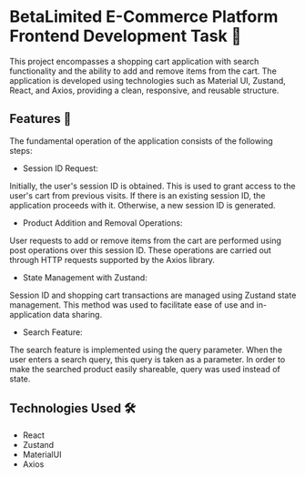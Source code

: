 # BetaLimited E-Commerce Platform Frontend Development Task 🚀

This project encompasses a shopping cart application with search functionality and the ability to add and remove items from the cart. The application is developed using technologies such as Material UI, Zustand, React, and Axios, providing a clean, responsive, and reusable structure.

## Features 🚦

The fundamental operation of the application consists of the following steps:

 - Session ID Request:

  Initially, the user's session ID is obtained. This is used to grant access to the user's cart from previous visits.
  If there is an existing session ID, the application proceeds with it. Otherwise, a new session ID is generated.


 - Product Addition and Removal Operations:

  User requests to add or remove items from the cart are performed using post operations over this session ID.
  These operations are carried out through HTTP requests supported by the Axios library.


 - State Management with Zustand:

  Session ID and shopping cart transactions are managed using Zustand state management. This method was used to facilitate ease of use and in-application data        sharing.

 - Search Feature:

  The search feature is implemented using the query parameter. When the user enters a search query, this query is taken as a parameter.
  In order to make the searched product easily shareable, query was used instead of state.



  ## Technologies Used 🛠

- React
- Zustand
- MaterialUI
- Axios


